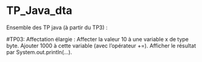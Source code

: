 # TP_Java_dta

Ensemble des TP java (à partir du TP3) : 

#TP03: Affectation élargie :
Affecter la valeur 10 à une variable x de type byte.
Ajouter 1000 à cette variable (avec l’opérateur +=).
Afficher le résultat par System.out.println(...).

